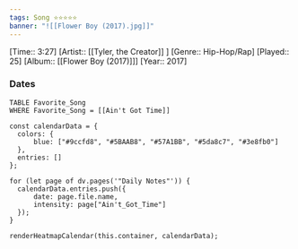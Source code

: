 ```yaml
---
tags: Song ⭐⭐⭐⭐⭐ 
banner: "![[Flower Boy (2017).jpg]]"
---
```

[Time:: 3:27]
[Artist:: [[Tyler, the Creator]] ]
[Genre:: Hip-Hop/Rap]
[Played:: 25]
[Album:: [[Flower Boy (2017)]]]
[Year:: 2017]
### Dates
````dataview
TABLE Favorite_Song
WHERE Favorite_Song = [[Ain't Got Time]]
````

  ```dataviewjs
const calendarData = { 
	colors: { 
		blue: ["#9ccfd8", "#5BAAB8", "#57A1BB", "#5da8c7", "#3e8fb0"] 
	}, 
	entries: [] 
}; 

for (let page of dv.pages('"Daily Notes"')) { 
	calendarData.entries.push({ 
		date: page.file.name, 
		intensity: page["Ain't_Got_Time"]
	}); 
} 

renderHeatmapCalendar(this.container, calendarData);
```
